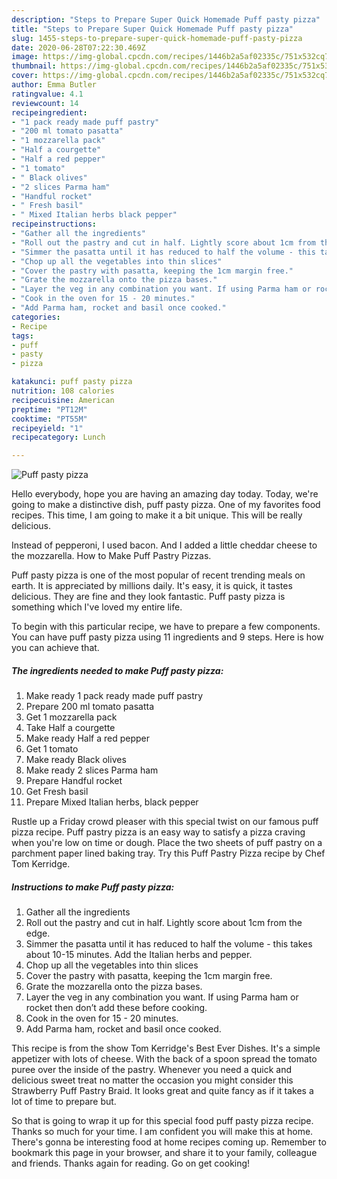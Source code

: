 ```yaml
---
description: "Steps to Prepare Super Quick Homemade Puff pasty pizza"
title: "Steps to Prepare Super Quick Homemade Puff pasty pizza"
slug: 1455-steps-to-prepare-super-quick-homemade-puff-pasty-pizza
date: 2020-06-28T07:22:30.469Z
image: https://img-global.cpcdn.com/recipes/1446b2a5af02335c/751x532cq70/puff-pasty-pizza-recipe-main-photo.jpg
thumbnail: https://img-global.cpcdn.com/recipes/1446b2a5af02335c/751x532cq70/puff-pasty-pizza-recipe-main-photo.jpg
cover: https://img-global.cpcdn.com/recipes/1446b2a5af02335c/751x532cq70/puff-pasty-pizza-recipe-main-photo.jpg
author: Emma Butler
ratingvalue: 4.1
reviewcount: 14
recipeingredient:
- "1 pack ready made puff pastry"
- "200 ml tomato pasatta"
- "1 mozzarella pack"
- "Half a courgette"
- "Half a red pepper"
- "1 tomato"
- " Black olives"
- "2 slices Parma ham"
- "Handful rocket"
- " Fresh basil"
- " Mixed Italian herbs black pepper"
recipeinstructions:
- "Gather all the ingredients"
- "Roll out the pastry and cut in half. Lightly score about 1cm from the edge."
- "Simmer the pasatta until it has reduced to half the volume - this takes about 10-15 minutes. Add the Italian herbs and pepper."
- "Chop up all the vegetables into thin slices"
- "Cover the pastry with pasatta, keeping the 1cm margin free."
- "Grate the mozzarella onto the pizza bases."
- "Layer the veg in any combination you want. If using Parma ham or rocket then don’t add these before cooking."
- "Cook in the oven for 15 - 20 minutes."
- "Add Parma ham, rocket and basil once cooked."
categories:
- Recipe
tags:
- puff
- pasty
- pizza

katakunci: puff pasty pizza 
nutrition: 108 calories
recipecuisine: American
preptime: "PT12M"
cooktime: "PT55M"
recipeyield: "1"
recipecategory: Lunch

---
```



![Puff pasty pizza](https://img-global.cpcdn.com/recipes/1446b2a5af02335c/751x532cq70/puff-pasty-pizza-recipe-main-photo.jpg)

Hello everybody, hope you are having an amazing day today. Today, we're going to make a distinctive dish, puff pasty pizza. One of my favorites food recipes. This time, I am going to make it a bit unique. This will be really delicious.

Instead of pepperoni, I used bacon. And I added a little cheddar cheese to the mozzarella. How to Make Puff Pastry Pizzas.

Puff pasty pizza is one of the most popular of recent trending meals on earth. It is appreciated by millions daily. It's easy, it is quick, it tastes delicious. They are fine and they look fantastic. Puff pasty pizza is something which I've loved my entire life.


To begin with this particular recipe, we have to prepare a few components. You can have puff pasty pizza using 11 ingredients and 9 steps. Here is how you can achieve that.

<!--inarticleads1-->

##### The ingredients needed to make Puff pasty pizza:

1. Make ready 1 pack ready made puff pastry
1. Prepare 200 ml tomato pasatta
1. Get 1 mozzarella pack
1. Take Half a courgette
1. Make ready Half a red pepper
1. Get 1 tomato
1. Make ready  Black olives
1. Make ready 2 slices Parma ham
1. Prepare Handful rocket
1. Get  Fresh basil
1. Prepare  Mixed Italian herbs, black pepper


Rustle up a Friday crowd pleaser with this special twist on our famous puff pizza recipe. Puff pastry pizza is an easy way to satisfy a pizza craving when you&#39;re low on time or dough. Place the two sheets of puff pastry on a parchment paper lined baking tray. Try this Puff Pastry Pizza recipe by Chef Tom Kerridge. 

<!--inarticleads2-->

##### Instructions to make Puff pasty pizza:

1. Gather all the ingredients
1. Roll out the pastry and cut in half. Lightly score about 1cm from the edge.
1. Simmer the pasatta until it has reduced to half the volume - this takes about 10-15 minutes. Add the Italian herbs and pepper.
1. Chop up all the vegetables into thin slices
1. Cover the pastry with pasatta, keeping the 1cm margin free.
1. Grate the mozzarella onto the pizza bases.
1. Layer the veg in any combination you want. If using Parma ham or rocket then don’t add these before cooking.
1. Cook in the oven for 15 - 20 minutes.
1. Add Parma ham, rocket and basil once cooked.


This recipe is from the show Tom Kerridge&#39;s Best Ever Dishes. It&#39;s a simple appetizer with lots of cheese. With the back of a spoon spread the tomato puree over the inside of the pastry. Whenever you need a quick and delicious sweet treat no matter the occasion you might consider this Strawberry Puff Pastry Braid. It looks great and quite fancy as if it takes a lot of time to prepare but. 

So that is going to wrap it up for this special food puff pasty pizza recipe. Thanks so much for your time. I am confident you will make this at home. There's gonna be interesting food at home recipes coming up. Remember to bookmark this page in your browser, and share it to your family, colleague and friends. Thanks again for reading. Go on get cooking!
